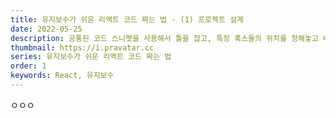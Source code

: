 ```yaml
---
title: 유지보수가 쉬운 리액트 코드 짜는 법 - (1) 프로젝트 설계
date: 2022-05-25
description: 공통된 코드 스니펫을 사용해서 틀을 잡고, 특정 훅스들의 위치를 정해놓고 배치합니다. 
thumbnail: https://i.pravatar.cc
series: 유지보수가 쉬운 리액트 코드 짜는 법
order: 1
keywords: React, 유지보수
---
```


<!-- toc -->

ㅇㅇㅇ